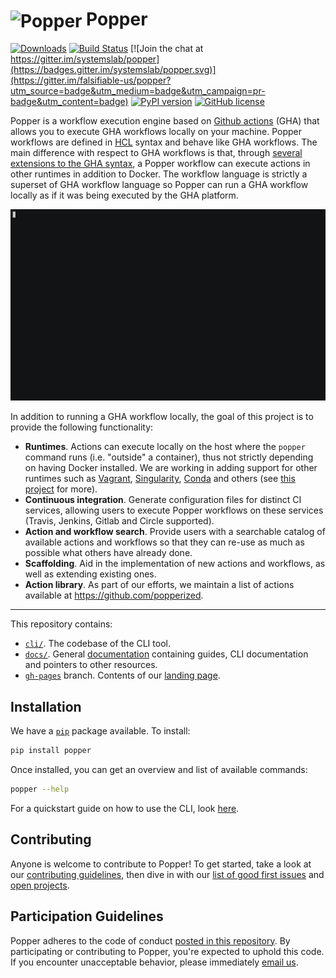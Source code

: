 # <img src="https://raw.githubusercontent.com/systemslab/popper/57f7a89bed6ff3e4d62ea2a5683ae28e3251931e/docs/figures/popper_logo_just_jug.png" width="64" valign="middle" alt="Popper"/> Popper

[![Downloads](https://pepy.tech/badge/popper)](https://pepy.tech/project/popper)
[![Build Status](https://travis-ci.org/systemslab/popper.svg?branch=master)](https://travis-ci.org/systemslab/popper)
[![Join the chat at https://gitter.im/systemslab/popper](https://badges.gitter.im/systemslab/popper.svg)](https://gitter.im/falsifiable-us/popper?utm_source=badge&utm_medium=badge&utm_campaign=pr-badge&utm_content=badge)
[![PyPI version](https://badge.fury.io/py/popper.svg)](https://badge.fury.io/py/popper)
[![GitHub license](https://img.shields.io/github/license/systemslab/popper.svg)](https://github.com/systemslab/popper/blob/master/LICENSE)

Popper is a workflow execution engine based on [Github 
actions](https://github.com/features/actions) (GHA) that allows you to 
execute GHA workflows locally on your machine. Popper workflows are 
defined in [HCL](https://github.com/hashicorp/hcl) syntax and behave 
like GHA workflows. The main difference with respect to GHA workflows 
is that, through [several extensions to the GHA 
syntax](https://popper.rtfd.io/en/latest/sections/extensions.html), a 
Popper workflow can execute actions in other runtimes in addition to 
Docker. The workflow language is strictly a superset of GHA workflow 
language so Popper can run a GHA workflow locally as if it was being 
executed by the GHA platform.

<p align="center">
  <img src="docs/figures/demo.gif">
</p>

In addition to running a GHA workflow locally, the goal of this 
project is to provide the following functionality:

  * **Runtimes**. Actions can execute locally on the host where the 
    `popper` command runs (i.e. "outside" a container), thus not 
    strictly depending on having Docker installed. We are working in 
    adding support for other runtimes such as 
    [Vagrant](https://www.vagrantup.com/), 
    [Singularity](https://sylabs.io/), [Conda](https://conda.io) and 
    others (see [this 
    project](https://github.com/systemslab/popper/projects/12) for 
    more).
  * **Continuous integration**. Generate configuration files for 
    distinct CI services, allowing users to execute Popper workflows 
    on these services (Travis, Jenkins, Gitlab and Circle supported).
  * **Action and workflow search**. Provide users with a searchable 
    catalog of available actions and workflows so that they can re-use 
    as much as possible what others have already done.
  * **Scaffolding**. Aid in the implementation of new actions and 
    workflows, as well as extending existing ones.
  * **Action library**. As part of our efforts, we maintain a list of 
    actions available at <https://github.com/popperized>.

-----

This repository contains:

  * [`cli/`](cli/). The codebase of the CLI tool.
  * [`docs/`](docs/). General 
    [documentation](https://popper.readthedocs.io/en/latest/) 
    containing guides, CLI documentation and pointers to other 
    resources.
  * [`gh-pages`](https://github.com/systemslab/popper/tree/gh-pages) 
    branch. Contents of our [landing page](http://falsifiable.us).

## Installation

We have a [`pip`](https://pypi.python.org/pypi) package available. To
install:

```bash
pip install popper
```

Once installed, you can get an overview and list of available 
commands:

```bash
popper --help
```

For a quickstart guide on how to use the CLI, look 
[here](https://popper.readthedocs.io/en/latest/sections/getting_started.html).

## Contributing

Anyone is welcome to contribute to Popper! To get started, take a look 
at our [contributing guidelines](CONTRIBUTING.md), then dive in with 
our [list of good first 
issues](https://github.com/systemslab/popper/issues?utf8=%E2%9C%93&q=is%3Aissue+label%3A%22good+first+issue%22+is%3Aopen) 
and [open projects](https://github.com/systemslab/popper/projects).

## Participation Guidelines

Popper adheres to the code of conduct [posted in this 
repository](CODE_OF_CONDUCT.md). By participating or contributing to 
Popper, you're expected to uphold this code. If you encounter 
unacceptable behavior, please immediately [email 
us](mailto:ivo@cs.ucsc.edu).
